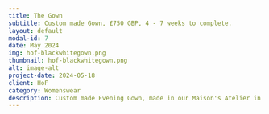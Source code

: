 ```yaml
---
title: The Gown
subtitle: Custom made Gown, £750 GBP, 4 - 7 weeks to complete.
layout: default
modal-id: 7
date: May 2024
img: hof-blackwhitegown.png 
thumbnail: hof-blackwhitegown.png 
alt: image-alt
project-date: 2024-05-18
client: HoF
category: Womenswear
description: Custom made Evening Gown, made in our Maison's Atelier in Jamaica, West Indies.
---
```



